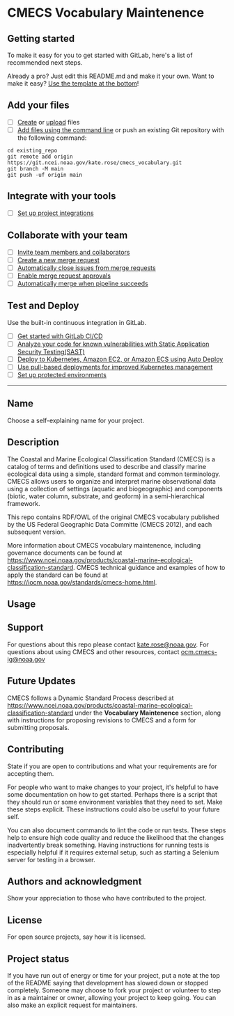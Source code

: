 # CMECS Vocabulary Maintenence

## Getting started

To make it easy for you to get started with GitLab, here's a list of recommended next steps.

Already a pro? Just edit this README.md and make it your own. Want to make it easy? [Use the template at the bottom](#editing-this-readme)!

## Add your files

- [ ] [Create](https://docs.gitlab.com/ee/user/project/repository/web_editor.html#create-a-file) or [upload](https://docs.gitlab.com/ee/user/project/repository/web_editor.html#upload-a-file) files
- [ ] [Add files using the command line](https://docs.gitlab.com/ee/gitlab-basics/add-file.html#add-a-file-using-the-command-line) or push an existing Git repository with the following command:

```
cd existing_repo
git remote add origin https://git.ncei.noaa.gov/kate.rose/cmecs_vocabulary.git
git branch -M main
git push -uf origin main
```

## Integrate with your tools

- [ ] [Set up project integrations](https://git.ncei.noaa.gov/kate.rose/cmecs_vocabulary/-/settings/integrations)

## Collaborate with your team

- [ ] [Invite team members and collaborators](https://docs.gitlab.com/ee/user/project/members/)
- [ ] [Create a new merge request](https://docs.gitlab.com/ee/user/project/merge_requests/creating_merge_requests.html)
- [ ] [Automatically close issues from merge requests](https://docs.gitlab.com/ee/user/project/issues/managing_issues.html#closing-issues-automatically)
- [ ] [Enable merge request approvals](https://docs.gitlab.com/ee/user/project/merge_requests/approvals/)
- [ ] [Automatically merge when pipeline succeeds](https://docs.gitlab.com/ee/user/project/merge_requests/merge_when_pipeline_succeeds.html)

## Test and Deploy

Use the built-in continuous integration in GitLab.

- [ ] [Get started with GitLab CI/CD](https://docs.gitlab.com/ee/ci/quick_start/index.html)
- [ ] [Analyze your code for known vulnerabilities with Static Application Security Testing(SAST)](https://docs.gitlab.com/ee/user/application_security/sast/)
- [ ] [Deploy to Kubernetes, Amazon EC2, or Amazon ECS using Auto Deploy](https://docs.gitlab.com/ee/topics/autodevops/requirements.html)
- [ ] [Use pull-based deployments for improved Kubernetes management](https://docs.gitlab.com/ee/user/clusters/agent/)
- [ ] [Set up protected environments](https://docs.gitlab.com/ee/ci/environments/protected_environments.html)

***

## Name
Choose a self-explaining name for your project.

## Description
The Coastal and Marine Ecological Classification Standard (CMECS) is a catalog of terms and definitions used to describe and classify marine ecological data using a simple, standard format and common terminology. CMECS allows users to organize and interpret marine observational data using a collection of settings (aquatic and biogeographic) and components (biotic, water column, substrate, and geoform) in a semi-hierarchical framework.

This repo contains RDF/OWL of the original CMECS vocabulary published by the US Federal Geographic Data Committe (CMECS 2012), and each subsequent version. 

More information about CMECS vocabulary maintenence, including governance documents can be found at https://www.ncei.noaa.gov/products/coastal-marine-ecological-classification-standard.
CMECS technical guidance and examples of how to apply the standard can be found at https://iocm.noaa.gov/standards/cmecs-home.html. 
## Usage
## Support
For questions about this repo please contact kate.rose@noaa.gov.
For questions about using CMECS and other resources, contact ocm.cmecs-ig@noaa.gov 

## Future Updates
CMECS follows a Dynamic Standard Process described at https://www.ncei.noaa.gov/products/coastal-marine-ecological-classification-standard under the **Vocabulary Maintenence** section, along with instructions for proposing revisions to CMECS and a form for submitting proposals. 

## Contributing
State if you are open to contributions and what your requirements are for accepting them.

For people who want to make changes to your project, it's helpful to have some documentation on how to get started. Perhaps there is a script that they should run or some environment variables that they need to set. Make these steps explicit. These instructions could also be useful to your future self.

You can also document commands to lint the code or run tests. These steps help to ensure high code quality and reduce the likelihood that the changes inadvertently break something. Having instructions for running tests is especially helpful if it requires external setup, such as starting a Selenium server for testing in a browser.

## Authors and acknowledgment
Show your appreciation to those who have contributed to the project.

## License
For open source projects, say how it is licensed.

## Project status
If you have run out of energy or time for your project, put a note at the top of the README saying that development has slowed down or stopped completely. Someone may choose to fork your project or volunteer to step in as a maintainer or owner, allowing your project to keep going. You can also make an explicit request for maintainers.
